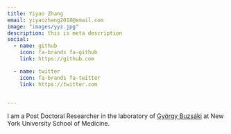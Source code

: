 ```yaml
---
title: Yiyao Zhang
email: yiyaozhang2018@email.com
image: "images/yyz.jpg"
description: this is meta description
social:
  - name: github
    icon: fa-brands fa-github
    link: https://github.com

  - name: twitter
    icon: fa-brands fa-twitter
    link: https://twitter.com


---
```


I am a Post Doctoral Researcher in the laboratory of [György Buzsáki](https://buzsakilab.com/wp/labmembers/) at New York University School  of Medicine.

